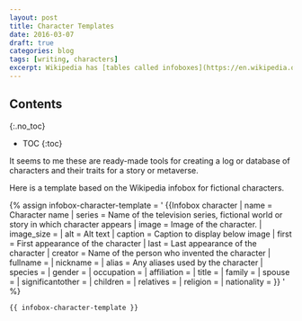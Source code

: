 ```yaml
---
layout: post
title: Character Templates
date: 2016-03-07
draft: true
categories: blog
tags: [writing, characters]
excerpt: Wikipedia has [tables called infoboxes](https://en.wikipedia.org/wiki/Help:Infobox) which are designed to present a summary of some unifying aspect that articles share. It turns out there are [templates](https://en.wikipedia.org/wiki/Wikipedia:List_of_infoboxes) for lots of different kinds of infoboxes, including [fictional characters](https://en.wikipedia.org/wiki/Template:Infobox_character).
---
```


## Contents
{:.no_toc}

- TOC
{:toc}

It seems to me these are ready-made tools for creating a log or database of characters and their traits for a story or metaverse.

Here is a template based on the Wikipedia infobox for fictional characters.
<!-- need to escape the liquid template mark-up by defining a liquid template variable and then
     displaying the value of that variable. -->
{% assign infobox-character-template = '
{{Infobox character
| name             = Character name
| series           = Name of the television series, fictional world or story in which character appears
| image            = Image of the character.
| image_size       =
| alt              = Alt text
| caption          = Caption to display below image
| first            = First appearance of the character
| last             = Last appearance of the character
| creator          = Name of the person who invented the character
| fullname         =
| nickname         =
| alias            = Any aliases used by the character
| species          =
| gender           =
| occupation       =
| affiliation      =
| title            =
| family           =
| spouse           =
| significantother =
| children         =
| relatives        =
| religion         =
| nationality      =
}}
' %}

```
{{ infobox-character-template }}
```
